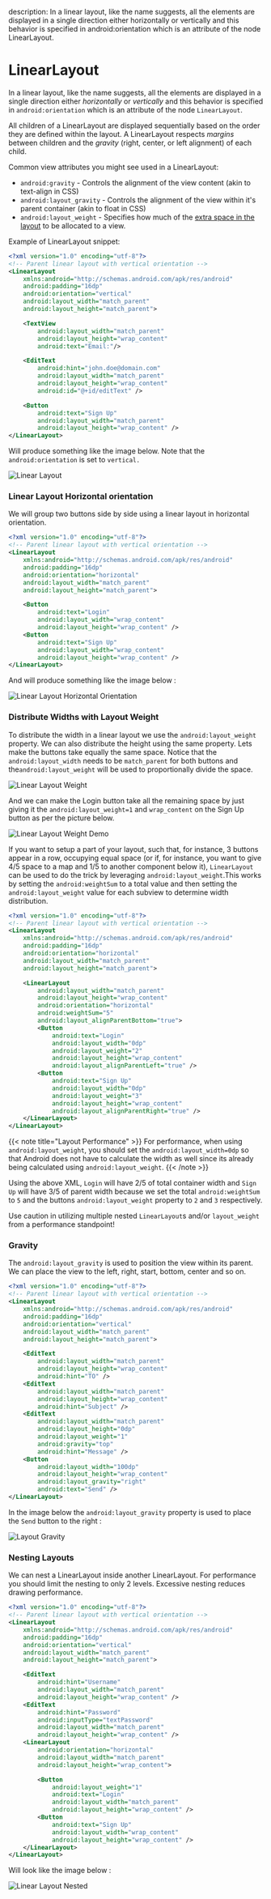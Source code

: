 description: In a linear layout, like the name suggests, all the elements are displayed in a single direction either horizontally or vertically and this behavior is specified in android:orientation which is an attribute of the node LinearLayout. 

# LinearLayout

In a linear layout, like the name suggests, all the elements are displayed in a single direction either *horizontally* or *vertically* and this behavior is specified in `android:orientation` which is an attribute of the node `LinearLayout`. 

All children of a LinearLayout are displayed sequentially based on the order they are defined within the layout. A LinearLayout respects *margins* between children and the *gravity* (right, center, or left alignment) of each child.

Common view attributes you might see used in a LinearLayout:

 * `android:gravity` - Controls the alignment of the view content (akin to text-align in CSS)
 * `android:layout_gravity` - Controls the alignment of the view within it's parent container (akin to float in CSS)
 * `android:layout_weight` - Specifies how much of the [extra space in the layout](http://developer.android.com/guide/topics/ui/layout/linear.html#Weight) to be allocated to a view.

Example of LinearLayout snippet:

```xml
<?xml version="1.0" encoding="utf-8"?>
<!-- Parent linear layout with vertical orientation -->
<LinearLayout
    xmlns:android="http://schemas.android.com/apk/res/android"
    android:padding="16dp"
    android:orientation="vertical"
    android:layout_width="match_parent"
    android:layout_height="match_parent">

    <TextView
        android:layout_width="match_parent"
        android:layout_height="wrap_content"
        android:text="Email:"/>

    <EditText
        android:hint="john.doe@domain.com"
        android:layout_width="match_parent"
        android:layout_height="wrap_content"
        android:id="@+id/editText" />

    <Button
        android:text="Sign Up"
        android:layout_width="match_parent"
        android:layout_height="wrap_content" />
</LinearLayout>
```

Will produce something like the image below. Note that the `android:orientation` is set to `vertical.`

![Linear Layout](../images/linear-layout.png)

### Linear Layout Horizontal orientation

We will group two buttons side by side using a linear layout in horizontal orientation.

```xml
<?xml version="1.0" encoding="utf-8"?>
<!-- Parent linear layout with vertical orientation -->
<LinearLayout
    xmlns:android="http://schemas.android.com/apk/res/android"
    android:padding="16dp"
    android:orientation="horizontal"
    android:layout_width="match_parent"
    android:layout_height="match_parent">

    <Button
        android:text="Login"
        android:layout_width="wrap_content"
        android:layout_height="wrap_content" />
    <Button
        android:text="Sign Up"
        android:layout_width="wrap_content"
        android:layout_height="wrap_content" />
</LinearLayout>
```

And will produce something like the image below :

![Linear Layout Horizontal Orientation](../images/linear-layout-horizontal.png)

### Distribute Widths with Layout Weight

To distribute the width in a linear layout we use the `android:layout_weight` property. We can also distribute the height using the same property. Lets make the buttons take equally the same space. Notice that the `android:layout_width` needs to be `match_parent` for both buttons and the`android:layout_weight` will be used to proportionally divide the space.

![Linear Layout Weight](../images/linear-layout-weight.png)

And we can make the Login button take all the remaining space by just giving it the `android:layout_weight=1` and `wrap_content` on the Sign Up button as per the picture below.

![Linear Layout Weight Demo](../images/linear-layout-weight-demo.png)



If you want to setup a part of your layout, such that, for instance, 3 buttons appear in a row, occupying equal space (or if, for instance, you want to give 4/5 space to a map and 1/5 to another component below it), `LinearLayout` can be used to do the trick by leveraging `android:layout_weight`.This works by setting the `android:weightSum` to a total value and then setting the `android:layout_weight` value for each subview to determine width distribution.

```xml
<?xml version="1.0" encoding="utf-8"?>
<!-- Parent linear layout with vertical orientation -->
<LinearLayout
    xmlns:android="http://schemas.android.com/apk/res/android"
    android:padding="16dp"
    android:orientation="horizontal"
    android:layout_width="match_parent"
    android:layout_height="match_parent">

    <LinearLayout
        android:layout_width="match_parent"
        android:layout_height="wrap_content"
        android:orientation="horizontal"
        android:weightSum="5"
        android:layout_alignParentBottom="true">
        <Button
            android:text="Login"
            android:layout_width="0dp"
            android:layout_weight="2"
            android:layout_height="wrap_content"
            android:layout_alignParentLeft="true" />
        <Button
            android:text="Sign Up"
            android:layout_width="0dp"
            android:layout_weight="3"
            android:layout_height="wrap_content"
            android:layout_alignParentRight="true" />
    </LinearLayout>
</LinearLayout>
```

{{< note title="Layout Performance" >}}
For performance, when using `android:layout_weight`, you should set the `android:layout_width=0dp` so that Android does not have to calculate the width as well since its already being calculated using `android:layout_weight`.
{{< /note >}}

Using the above XML, `Login` will have 2/5 of total container width and `Sign Up` will have 3/5 of parent width because we set the total `android:weightSum` to `5` and the buttons `android:layout_weight` property to `2` and `3` respectively.

Use caution in utilizing multiple nested `LinearLayout`s and/or `layout_weight` from a performance standpoint!

### Gravity

The `android:layout_gravity` is used to position the view within its parent. We can place the view to the left, right, start, bottom, center and so on.


```xml
<?xml version="1.0" encoding="utf-8"?>
<!-- Parent linear layout with vertical orientation -->
<LinearLayout
    xmlns:android="http://schemas.android.com/apk/res/android"
    android:padding="16dp"
    android:orientation="vertical"
    android:layout_width="match_parent"
    android:layout_height="match_parent">

    <EditText
        android:layout_width="match_parent"
        android:layout_height="wrap_content"
        android:hint="TO" />
    <EditText
        android:layout_width="match_parent"
        android:layout_height="wrap_content"
        android:hint="Subject" />
    <EditText
        android:layout_width="match_parent"
        android:layout_height="0dp"
        android:layout_weight="1"
        android:gravity="top"
        android:hint="Message" />
    <Button
        android:layout_width="100dp"
        android:layout_height="wrap_content"
        android:layout_gravity="right"
        android:text="Send" />
</LinearLayout>
```

In the image below the `android:layout_gravity` property is used to place the `Send` button to the right :

![Layout Gravity](../images/layout-gravity.png)

### Nesting Layouts

We can nest a LinearLayout inside another LinearLayout. For performance you should limit the nesting to only 2 levels. Excessive nesting reduces drawing performance.

```xml
<?xml version="1.0" encoding="utf-8"?>
<!-- Parent linear layout with vertical orientation -->
<LinearLayout
    xmlns:android="http://schemas.android.com/apk/res/android"
    android:padding="16dp"
    android:orientation="vertical"
    android:layout_width="match_parent"
    android:layout_height="match_parent">

    <EditText
        android:hint="Username"
        android:layout_width="match_parent"
        android:layout_height="wrap_content" />
    <EditText
        android:hint="Password"
        android:inputType="textPassword"
        android:layout_width="match_parent"
        android:layout_height="wrap_content" />
    <LinearLayout
        android:orientation="horizontal"
        android:layout_width="match_parent"
        android:layout_height="wrap_content">

        <Button
            android:layout_weight="1"
            android:text="Login"
            android:layout_width="match_parent"
            android:layout_height="wrap_content" />
        <Button
            android:text="Sign Up"
            android:layout_width="wrap_content"
            android:layout_height="wrap_content" />
    </LinearLayout>
</LinearLayout>
```

Will look like the image below :

![Linear Layout Nested](../images/linear-layout-nested.png)